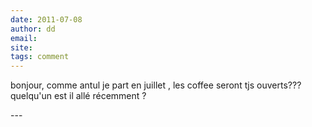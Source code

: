 ```yaml
---
date: 2011-07-08
author: dd
email: 
site: 
tags: comment
---
```


<p>bonjour, comme antul je part en juillet , les coffee seront tjs ouverts??? quelqu'un est il allé récemment ?</p>
---